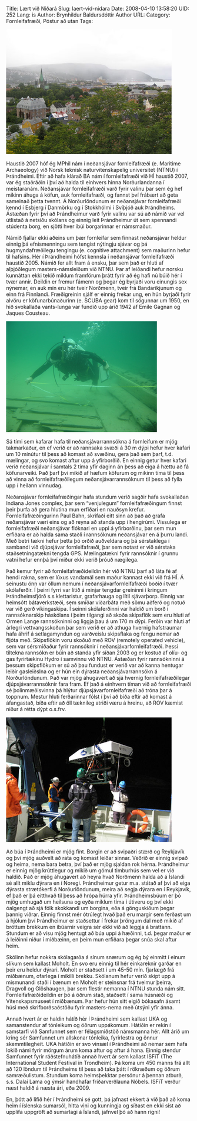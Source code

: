 Title: Lært við Niðará
Slug: laert-vid-nidara
Date: 2008-04-10 13:58:20
UID: 252
Lang: is
Author: Brynhildur Baldursdóttir
Author URL: 
Category: Fornleifafræði, Póstur að utan
Tags: 

![Þrándheimur](thrandheimur.JPG)

Haustið 2007 hóf ég MPhil nám í neðansjávar fornleifafræði (e. Maritime Archaeology) við Norsk teknisk naturvitenskapelig universitet (NTNU) í Þrándheimi. Eftir að hafa klárað BA nám í fornleifafræði við HÍ haustið 2007, var ég staðráðin í því að halda til einhvers hinna Norðurlandanna í meistaranám. Neðansjávar fornleifafræði varð fyrir valinu þar sem ég hef mikinn áhuga á köfun, auk fornleifafræði, og fannst því frábært að geta sameinað þetta tvennt. Á Norðurlöndunum er neðansjávar fornleifafræði kennd í Esbjerg í Danmörku og í Stokkhólmi í Svíþjóð auk Þrándheims. Ástæðan fyrir því að Þrándheimur varð fyrir valinu var sú að námið var vel útlistað á netsíðu skólans og einnig leit Þrándheimur út sem spennandi stúdenta borg, en sjötti hver íbúi borgarinnar er námsmaður. 

Námið fjallar ekki aðeins um þær fornleifar sem finnast neðansjávar heldur einnig þá efnismenningu sem tengist nýtingju sjávar og þá hugmyndafræðilegu tengingu (e. cognitive attachment) sem maðurinn hefur til hafsins. Hér í Þrándheimi hófst kennsla í neðansjávar fornleifafræði haustið 2005. Námið fer allt fram á ensku, þar sem það er hluti af alþjóðlegum masters-námsleiðum við NTNU. Þar af leiðandi hefur norsku kunnáttan ekki tekið miklum framförum þrátt fyrir að ég hafi nú búið hér í tvær annir.
Deildin er fremur fámenn og þegar ég byrjaði voru einungis sex nýnemar, en auk mín eru hér tveir Norðmenn, tveir frá Bandaríkjunum og einn frá Finnlandi. Fræðigreinin sjálf er einnig frekar ung, en hún byrjaði fyrir alvöru er köfunarbúnaðurinn (e. SCUBA gear) kom til sögunnar um 1950, en hið svokallaða vants-lunga var fundið upp árið 1942 af Emile Gagnan og Jaques Cousteau.

![](kafari.JPG)

Sá tími sem kafarar hafa til neðansjávarrannsókna á fornleifum er mjög takmarkaður, en ef verið er að rannsaka svæði á 30 m dýpi hefur hver kafari um 10 mínútur til þess að komast að svæðinu, gera það sem þarf, t.d. mælingar, og svo komast aftur upp á yfirborðið. En einnig getur hver kafari verið neðansjávar í samtals 2 tíma yfir daginn án þess að eiga á hættu að fá köfunarveiki. Það þarf því mikið af hæfum köfurum og mikinn tíma til þess að vinna að fornleifafræðilegum neðansjávarrannsóknum til þess að fylla upp í heilann vinnudag. 

Neðansjávar fornleifafræðingar hafa stundum verið sagðir hafa svokallaðan Indiana Jones complex, þar sem “venjulegum” fornleifafræðingum finnst þeir þurfa að gera hlutina mun erfiðari en nauðsyn krefur. Fornleifafræðingurinn Paul Bahn, skrifaði eitt sinn að það að grafa neðansjávar væri eins og að reyna að standa upp í hengirúmi. Vissulega er fornleifafræði neðansjávar flóknari en uppi á yfirborðinu, þar sem mun erfiðara er að halda sama staðli í rannsóknum neðansjávar en á þurru landi. Með betri tækni hefur þetta þó orðið auðveldara og þá sérstaklega í sambandi við djúpsjávar fornleifafræði, þar sem notast er við sérstaka staðsetningatækni tengda GPS. Mælingatækni fyrir rannsóknir í grunnu vatni hefur ennþá því miður ekki verið þróuð nægilega.  

Það kemur fyrir að fornleifafræðideildin hér við NTNU þarf að láta fé af hendi rakna, sem er lúxus vandamál sem maður kannast ekki við frá HÍ. Á seinustu önn var öllum nemum í neðansjávarfornleifafræði boðið í tvær skólaferðir. Í þeirri fyrri var litið á minjar tengdar greininni  í kringum Þrándheimsfjörð s.s klettaristur, grafarhauga og lítil sjávarþorp. Einnig var heimsótt bátaverkstæði, sem smíðar viðarbáta með sömu aðferð og notuð var við gerð víkingaskipa. Í seinni skólaferðinni var haldið um borð í rannsóknarskip háskólans í þeim tilgangi að skoða skipsflök sem eru hluti af Ormen Lange rannsókninni og liggja þau á um 170 m dýpi. Ferðin var hluti af árlegri vettvangsskoðun þar sem verið er að athuga hvernig hafstraumar hafa áhrif á setlagamyndun og varðveislu skipsflaka og fengu nemar að fljóta með. Skipsflökin voru skoðuð með ROV (remotely operated vehicle), sem var sérsmíðaður fyrir rannsóknir í neðansjávarfornleifafræði. Þessi tiltekna rannsókn er búin að standa yfir síðan 2003 og er kostuð af olíu- og gas fyrirtækinu Hydro í samvinnu  við NTNU. Ástæðan fyrir rannsókninni á þessum skipsflökum er sú að þau fundust er verið var að kanna hentugar leiðir gasleiðslna og er hún ein dýrasta neðansjávarrannsókn á Norðurlöndunum. Það var mjög áhugavert að sjá hvernig fornleifafræðilegar djúpsjávarrannsóknir fara fram. Ef það á einhvern tíman við að fornleifafræði sé þolinmæðisvinna þá hlýtur djúpsjávarfornleifafræði að tróna þar á toppnum. Mestur hluti ferðarinnar fólst í því að bíða eftir að komast á áfangastað, bíða eftir að öll tæknileg atriði væru á hreinu, að ROV kæmist niður á rétta dýpt o.s.frv. 

![](bryn.JPG)

Að búa í Þrándheimi er mjög fínt. Borgin er að svipaðri stærð og Reykjavík og því mjög auðvelt að rata og komast leiðar sinnar. Veðrið er einnig svipað og heima, nema bara betra, því það er mjög sjaldan rok hérna. Þrándheimur er einnig mjög krúttlegur og mikið um gömul timburhús sem vel er við haldið. Það er mjög áhugavert að heyra hvað Norðmenn halda að á Íslandi sé allt miklu dýrara en í Noregi. Þrándheimur getur m.a. státað  af því að eiga dýrasta strætókerfi á Norðurlöndunum, meira að segja dýrara en í Reykjavík, ef það er þá eitthvað til þess að hrópa húrra yfir. Þrándheimsbúum er þó mjög umhugað um heilsuna  og eyða miklum tíma í útiveru og því ekki óalgengt að sjá fólk skokkandi um borgina, eða á gönguskíðum þegar þannig viðrar. Einnig finnst mér ótrúlegt hvað það eru margir sem ferðast um á hjólum því Þrándheimur er staðsettur í frekar þröngum dal með mikið af bröttum brekkum en íbúarnir veigra sér ekki við að leggja á brattann. Stundum er að vísu mjög hentugt að búa uppi á hæðinni, t.d. þegar maður er á leiðinni niður í miðbæinn, en þeim mun erfiðara þegar snúa skal aftur heim. 

Skólinn hefur nokkra skólagarða á sínum snærum og ég bý einmitt í einum slíkum sem kallast Moholt. En svo eru einnig til hér einkareknir garðar en þeir eru heldur dýrari. Moholt er staðsett í um 45-50 mín. fjarlægð frá miðbænum, ofarlega í mikilli  brekku. Skólanum hefur verið skipt upp á mismunandi staði í bænum en Moholt er steinsnar frá tveimur þeirra, Dragvoll og Glöshaugen, þar sem  flestir nemanna í NTNU stunda nám sitt. Fornleifafræðideildin er þó á öðrum stað, staðsett í sama húsnæði og Vitenskapsmuseet í miðbænum. Þar hefur hún sitt eigið bókasafn ásamt húsi með skrifborðsaðstöðu fyrir masters-nema með útsýni yfir ánna. 

Annað hvert ár er haldin hátíð hér í Þrándheimi sem kallast UKA og samanstendur af tónleikum og öðrum uppákomum. Hátíðin er rekin í samstarfi við Samfunnet sem er félagsmiðstöð námsmanna hér. Allt árið um kring sér Samfunnet um allskonar tónleika, fyrirlestra og önnur skemmtilegheit. UKA hátíðin er svo vinsæl í Þrándheimi að nemar sem hafa lokið námi fyrir mörgum árum koma aftur og aftur á hana. Einnig stendur Samfunnet fyrir ráðstefnuhátíð annað hvert ár sem kallast ISFiT (The International Student Festival in Trondheim). Þá koma um 450 manns frá allt að 120 löndum til Þrándheims til þess að taka þátt í rökræðum og öðrum samræðulistum. Stundum koma heimsþekktar persónur á þennan atburð, s.s. Dalai Lama og ýmsir handhafar friðarverðlauna Nóbels. ISFiT verður næst haldið á næsta ári, eða 2009. 

En, þótt að lífið hér í Þrándheimi sé gott, þá jafnast ekkert á við það að koma heim í íslenska sumarsól, hitta vini og kunningja og síðast en ekki síst að upplifa uppgröft að sumarlagi á Íslandi, jafnvel þó að hann rigni! 


